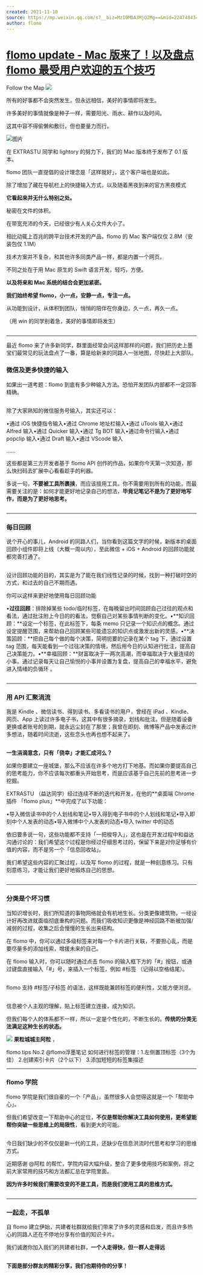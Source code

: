 ```yaml
---
created: 2021-11-10
source: https://mp.weixin.qq.com/s?__biz=MzI0MDA3MjQ2Mg==&mid=2247484345&idx=1&sn=81ad9d8ea2efa8aa6171682c714744d6&chksm=e92121d8de56a8ce17bb5a0c7a888e9c29214c201a50d3326e80b16dd0f475faadf21fdcca79#rd
author: flomo
---
```


# [flomo update - Mac 版来了！以及盘点 flomo 最受用户欢迎的五个技巧](https://mp.weixin.qq.com/s?__biz=MzI0MDA3MjQ2Mg==&mid=2247484345&idx=1&sn=81ad9d8ea2efa8aa6171682c714744d6&chksm=e92121d8de56a8ce17bb5a0c7a888e9c29214c201a50d3326e80b16dd0f475faadf21fdcca79#rd)


Follow the Map ![](https://y.gtimg.cn/music/photo_new/T002R90x90M000001KOU1A1NxDbD.jpg) 

所有的好事都不会突然发生，但永远相信，美好的事情即将发生。  

许多美好的事情就像是种子一样，需要阳光、雨水、耕作以及时间。

这其中容不得偷懒和敷衍，但也要量力而行。

![图片](https://mmbiz.qpic.cn/mmbiz_png/wDNLH7zcd1PFJrMyzSLyJuEiaq97Z9noNkibYMZD7UZrgO1ueJKV7Q44950mNTcj2wGh32R3CeDrUMyLcuST0dTg/640?wx_fmt=png&tp=png&wxfrom=5&wx_lazy=1&wx_co=1)

在 EXTRASTU 同学和 lightory 的努力下，我们的 Mac 版本终于发布了 0.1 版本。

flomo 团队一直提倡的设计理念是「这样就好」，这个客户端也是如此。

除了增加了藏在导航栏上的快捷输入方式，以及随着黑夜到来的官方黑夜模式

**它看起来并无什么特别之处。**

秘密在文件的体积。

在带宽充沛的今天，已经很少有人关心文件大小了。

相比动辄上百兆的跨平台技术开发的产品，flomo 的 Mac 客户端仅仅 2.8M（安装包仅 1.1M）

技术方案并不复杂，和其他许多同类产品一样，都是内置一个网页。

不同之处在于用 Mac 原生的 Swift 语言开发，轻巧，方便。

**以及将来和 Mac 系统的结合会更加紧密。**

**我们始终希望 flomo，小一点，安静一点，专注一点。**

从功能到设计，从体积到团队，悄悄的陪伴在你身边，久一点，再久一点。

（用 win 的同学别着急，美好的事情即将发生）

![图片](data:image/gif;base64,iVBORw0KGgoAAAANSUhEUgAAAAEAAAABCAYAAAAfFcSJAAAADUlEQVQImWNgYGBgAAAABQABh6FO1AAAAABJRU5ErkJggg==)

___

最近 flomo 来了许多新同学，群里面经常会问这样那样的问题，我们把历史上墨宝们最常见的玩法盘点了一番，算是给新来的同路人一张地图，尽快赶上大部队。

### 微信及更多快捷的输入

如果出一道考题：flomo 到底有多少种输入方法。恐怕开发团队内部都不一定回答精确。

![图片](data:image/gif;base64,iVBORw0KGgoAAAANSUhEUgAAAAEAAAABCAYAAAAfFcSJAAAADUlEQVQImWNgYGBgAAAABQABh6FO1AAAAABJRU5ErkJggg==)

除了大家熟知的微信服务号输入，其实还可以：

•通过 iOS 快捷指令输入•通过 Chrome 地址栏输入•通过 uTools 输入•通过 Alfred 输入•通过 Quicker 输入•通过 Tg BOT 输入•通过命令行输入•通过 popclip 输入•通过 Draft 输入•通过 VScode 输入

……

这些都是第三方开发者基于 flomo API 创作的作品，如果你今天第一次知道，那么快扫码去扩展中心看看趁手的利器。

多说一句，**不要被工具所裹挟**，而应该擅用工具。你不需要用到所有的功能，而最需要关注的是：如何才能更好地记录自己的想法，**毕竟记笔记不是为了更好地写作，而是为了更好地思考。**

![图片](data:image/gif;base64,iVBORw0KGgoAAAANSUhEUgAAAAEAAAABCAYAAAAfFcSJAAAADUlEQVQImWNgYGBgAAAABQABh6FO1AAAAABJRU5ErkJggg==)

___

### 每日回顾

说个开心的事儿，Android 的同路人们，当你看到这篇文字的时候，新版本的桌面回顾小组件即将上线（大概一周以内），至此微信 + iOS + Android 的回顾功能就都完善打通了。

![图片](data:image/gif;base64,iVBORw0KGgoAAAANSUhEUgAAAAEAAAABCAYAAAAfFcSJAAAADUlEQVQImWNgYGBgAAAABQABh6FO1AAAAABJRU5ErkJggg==)

设计回顾功能的目的，其实是为了能在我们线性记录的时候，找到一种打破时空的方式，和过去的自己不期而遇。

你可以这样来更好地使用每日回顾功能

•**过往回顾**：排除掉某些 todo/临时标签，在每晚留出时间回顾自己过往的观点和看法，通过批注附上今日的的看法，觉察自己对某些事情判断的变化。•**知识回顾：**设定一个标签，在此标签下，每条 memo 只记录一个知识点的概念。通过设定提醒范围，来帮助自己回顾某些可能遗忘的知识点或激发出新的灵感。•**决策回顾：**把自己每个做的每个决策，简明扼要的记录在某个 tag 下，通过设置 tag 范围，每天能看到一个过往决策的情境，然后用今日的认知进行批注，提高自己决策能力。•**幸福回顾：**财富取决于一两次高潮，而幸福取决于大量连续的小事。通过记录每天让自己愉悦的小事并设置为复盘，提高自己的幸福水平，避免进入情绪的负循环 。

![图片](data:image/gif;base64,iVBORw0KGgoAAAANSUhEUgAAAAEAAAABCAYAAAAfFcSJAAAADUlEQVQImWNgYGBgAAAABQABh6FO1AAAAABJRU5ErkJggg==)

___

### 用 API 汇聚涓流  

我是 Kindle 、微信读书、得到读书、多看读书的用户，曾经在 iPad 、Kindle、网页、App 上读过许多电子书，这其中有很多摘录，划线和批注。但是随着设备更换或者账号的到期，就永远尘封在了那里；我曾在即刻、微博等产品中发表过许多想法，随着时间流逝，这些念头也再也想不起来了。

![图片](data:image/gif;base64,iVBORw0KGgoAAAANSUhEUgAAAAEAAAABCAYAAAAfFcSJAAAADUlEQVQImWNgYGBgAAAABQABh6FO1AAAAABJRU5ErkJggg==)

**一生涓滴意念，只有「侥幸」才能汇成河么？**

如果你要建立一座城堡，那么不应该在许多个地方打下地基。而如果你要提高自己的思考能力，你不应该每次都重头开始思考，而是应该基于自己先前的思考进一步挖掘。

EXTRASTU （益达同学）经过连续不断的迭代和开发，在他的**桌面端 Chrome 插件 「flomo plus」**中完成了以下功能：

•导入微信读书中的个人划线和笔记•导入得到电子书中的个人划线和笔记•导入即刻中个人发表的动态•导入微博中个人发表的动态•导入 twitter 中的动态

依旧要多说一句，这些功能都不支持「一把梭导入」，这也是在开发过程中和益达沟通讨论的：我们希望这个过程是你经过仔细思考过的，保留下来是对你足够有价值的内容，而不是另一个「信息回收站」。

我们希望这些内容的汇聚过程，以及写 flomo 的过程，就是一种刻意练习。只有刻意练习，才能让我们更好地锻炼自己的思想。

![图片](data:image/gif;base64,iVBORw0KGgoAAAANSUhEUgAAAAEAAAABCAYAAAAfFcSJAAAADUlEQVQImWNgYGBgAAAABQABh6FO1AAAAABJRU5ErkJggg==)

___

### 分类是个坏习惯

当知识增长时，我们所知道的事物网络就会有机地生长。分类更像建筑物，一经设计好再改进就面临彻底重构的问题。而我们吸收知识更像是神经回路不断被加强/减弱的过程，收集之后会慢慢的生长出来结构。  

在 flomo 中，你可以通过多级标签来对每一个卡片进行关联，不要担心乱，而是要尽量多的添加线索，增援未来的自己。

在 flomo 输入时，你可以随时通过点击 flomo 的输入框下方的「#」按钮，或通过键盘直接输入「#」号，来插入一个标签，例如 #标签 （记得以空格结尾）。

![图片](data:image/gif;base64,iVBORw0KGgoAAAANSUhEUgAAAAEAAAABCAYAAAAfFcSJAAAADUlEQVQImWNgYGBgAAAABQABh6FO1AAAAABJRU5ErkJggg==)

flomo 支持 #标签/子标签 的语法，这样既能兼顾标签的便利性，又能方便浏览。

![图片](data:image/gif;base64,iVBORw0KGgoAAAANSUhEUgAAAAEAAAABCAYAAAAfFcSJAAAADUlEQVQImWNgYGBgAAAABQABh6FO1AAAAABJRU5ErkJggg==)

信息被个人主观的理解，贴上标签建立连接，成为知识。

但我们每个人的体系都不一样，所以一定是个性化的，不断生长的。**传统的分类无法满足这种生长的状态。**

 ![](http://wx.qlogo.cn/finderhead/Q3auHgzwzM79GgGn6DMMCK4URmibqDqzZjBIylf0TJEiaJM0ef90jyYg/0) **果粒城城主阿粒** ，

flomo tips No.2 @flomo浮墨笔记 如何进行标签的管理：1.左侧置顶标签（3个为佳） 2.创建索引卡片（2个以下） 3.添加短短的标签集描述

___

### flomo 学院

flomo 学院是我们很自豪的一个「产品」，虽然很多人会觉得这就是一个「帮助中心」。

但我们希望改变一下帮助中心的定位，**不仅是帮助你解决工具如何使用，更希望能帮你突破一些思维上的局限性**，看到更大的可能。

![图片](data:image/gif;base64,iVBORw0KGgoAAAANSUhEUgAAAAEAAAABCAYAAAAfFcSJAAAADUlEQVQImWNgYGBgAAAABQABh6FO1AAAAABJRU5ErkJggg==)

今日我们缺少的不仅仅是新一代的工具，还缺少在信息洪流时代思考和学习的思维方式。

近期感谢 @阿粒 的帮忙，学院内容大幅升级，整合了更多使用技巧和案例，将之前大家常用的技巧和方法都汇总在学院里面。

**因为许多时候我们需要改变的不是工具，而是我们使用工具的思维方式。**

![图片](data:image/gif;base64,iVBORw0KGgoAAAANSUhEUgAAAAEAAAABCAYAAAAfFcSJAAAADUlEQVQImWNgYGBgAAAABQABh6FO1AAAAABJRU5ErkJggg==)

___

### 一起走，不孤单

自 flomo 建立伊始，共建者社群就给我们带来了许多的灵感和启发，而且许多热心的同路人还在不停地分享有价值的知识卡片。

我们诚邀你加入我们的共建者社群，**一个人走得快，但一群人走得远**

![图片](data:image/gif;base64,iVBORw0KGgoAAAANSUhEUgAAAAEAAAABCAYAAAAfFcSJAAAADUlEQVQImWNgYGBgAAAABQABh6FO1AAAAABJRU5ErkJggg==)

**下面是部分群友的精彩分享，我们也期待你的分享！**

![图片](data:image/gif;base64,iVBORw0KGgoAAAANSUhEUgAAAAEAAAABCAYAAAAfFcSJAAAADUlEQVQImWNgYGBgAAAABQABh6FO1AAAAABJRU5ErkJggg==)

![图片](data:image/gif;base64,iVBORw0KGgoAAAANSUhEUgAAAAEAAAABCAYAAAAfFcSJAAAADUlEQVQImWNgYGBgAAAABQABh6FO1AAAAABJRU5ErkJggg==)

![图片](data:image/gif;base64,iVBORw0KGgoAAAANSUhEUgAAAAEAAAABCAYAAAAfFcSJAAAADUlEQVQImWNgYGBgAAAABQABh6FO1AAAAABJRU5ErkJggg==)

![图片](data:image/gif;base64,iVBORw0KGgoAAAANSUhEUgAAAAEAAAABCAYAAAAfFcSJAAAADUlEQVQImWNgYGBgAAAABQABh6FO1AAAAABJRU5ErkJggg==)

![图片](data:image/gif;base64,iVBORw0KGgoAAAANSUhEUgAAAAEAAAABCAYAAAAfFcSJAAAADUlEQVQImWNgYGBgAAAABQABh6FO1AAAAABJRU5ErkJggg==)

![图片](data:image/gif;base64,iVBORw0KGgoAAAANSUhEUgAAAAEAAAABCAYAAAAfFcSJAAAADUlEQVQImWNgYGBgAAAABQABh6FO1AAAAABJRU5ErkJggg==)

![图片](data:image/gif;base64,iVBORw0KGgoAAAANSUhEUgAAAAEAAAABCAYAAAAfFcSJAAAADUlEQVQImWNgYGBgAAAABQABh6FO1AAAAABJRU5ErkJggg==)
